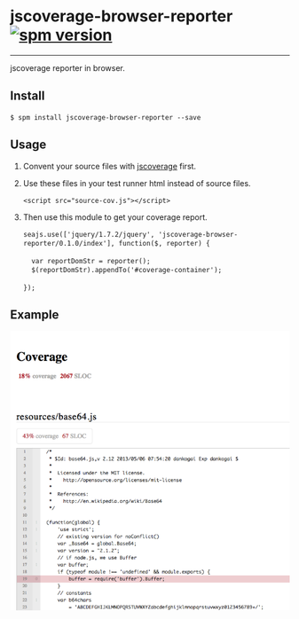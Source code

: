 # jscoverage-browser-reporter [![spm version](http://spmjs.io/badge/jscoverage-browser-reporter)](http://spmjs.io/package/jscoverage-browser-reporter)

---

jscoverage reporter in browser.

## Install

```
$ spm install jscoverage-browser-reporter --save
```

## Usage

1. Convent your source files with [jscoverage](https://github.com/fishbar/jscoverage) first.

2. Use these files in your test runner html instead of source files.

   ```
   <script src="source-cov.js"></script>
   ```
   
3. Then use this module to get your coverage report.

   ```
   seajs.use(['jquery/1.7.2/jquery', 'jscoverage-browser-reporter/0.1.0/index'], function($, reporter) {
   
     var reportDomStr = reporter();
     $(reportDomStr).appendTo('#coverage-container');
   
   });
   ```

## Example

<img src="https://raw.githubusercontent.com/shaoshuai0102/jscoverage-browser-reporter/master/example.png" />
